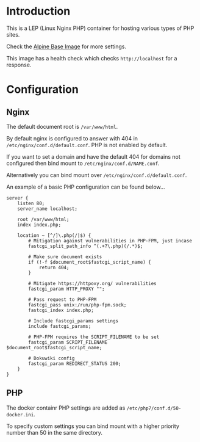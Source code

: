 # Introduction

This is a LEP (Linux Nginx PHP) container for hosting various types of PHP sites.

Check the [Alpine Base Image](https://gitlab.iitsp.com/allworldit/docker/alpine/README.md) for more settings.

This image has a health check which checks `http://localhost` for a response.

# Configuration

## Nginx

The default document root is `/var/www/html`.

By default nginx is configured to answer with 404 in `/etc/nginx/conf.d/default.conf`. PHP is not enabled by default.

If you want to set a domain and have the default 404 for domains not configured then bind mount to
`/etc/nginx/conf.d/NAME.conf`.

Alternatively you can bind mount over `/etc/nginx/conf.d/default.conf`.

An example of a basic PHP configuration can be found below...
```
server {
	listen 80;
	server_name localhost;

	root /var/www/html;
	index index.php;

	location ~ [^/]\.php(/|$) {
		# Mitigation against vulnerabilities in PHP-FPM, just incase
		fastcgi_split_path_info ^(.+?\.php)(/.*)$;

		# Make sure document exists
		if (!-f $document_root$fastcgi_script_name) {
			return 404;
		}

		# Mitigate https://httpoxy.org/ vulnerabilities
		fastcgi_param HTTP_PROXY "";

		# Pass request to PHP-FPM
		fastcgi_pass unix:/run/php-fpm.sock;
		fastcgi_index index.php;

		# Include fastcgi_params settings
		include fastcgi_params;

		# PHP-FPM requires the SCRIPT_FILENAME to be set
		fastcgi_param SCRIPT_FILENAME $document_root$fastcgi_script_name;

		# Dokuwiki config
		fastcgi_param REDIRECT_STATUS 200;
	}
}
```

## PHP

The docker containr PHP settings are added as `/etc/php7/conf.d/50-docker.ini`.

To specify custom settings you can bind mount with a higher priority number than 50 in the same directory.

